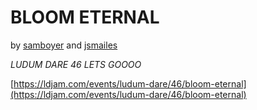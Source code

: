 # BLOOM ETERNAL
by [samboyer](https://github.com/samboyer) and [jsmailes](https://github.com/jsmailes)

*LUDUM DARE 46 LETS GOOOO*

[https://ldjam.com/events/ludum-dare/46/bloom-eternal](https://ldjam.com/events/ludum-dare/46/bloom-eternal)
